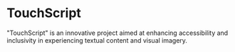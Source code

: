 # TouchScript
"TouchScript" is an innovative project aimed at enhancing accessibility and inclusivity in experiencing textual content and visual imagery. 
